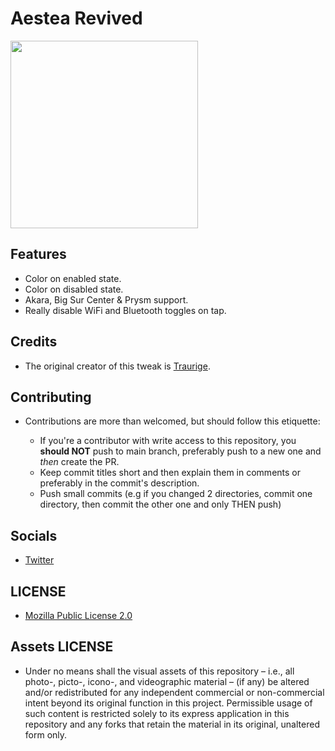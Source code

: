 # Aestea Revived

<img src="https://twickd.com/images/c8577cb61e417dab355e253a0008628601232521.jpeg" width="300">

## Features

* Color on enabled state.
* Color on disabled state.
* Akara, Big Sur Center & Prysm support.
* Really disable WiFi and Bluetooth toggles on tap.

## Credits

* The original creator of this tweak is [Traurige](https://github.com/Traurige).

## Contributing

* Contributions are more than welcomed, but should follow this etiquette:

	* If you're a contributor with write access to this repository, you **should NOT** push to main branch, preferably push to a new one and *then* create the PR.
	* Keep commit titles short and then explain them in comments or preferably in the commit's description.
	* Push small commits (e.g if you changed 2 directories, commit one directory, then commit the other one and only THEN push)

## Socials

* [Twitter](https://twitter.com/Lukii120)

## LICENSE

* [Mozilla Public License 2.0](https://www.mozilla.org/en-US/MPL/2.0/)

## Assets LICENSE

* Under no means shall the visual assets of this repository – i.e., all photo-, picto-, icono-, and videographic material – (if any) be altered and/or redistributed for any independent commercial or non-commercial intent beyond its original function in this project. Permissible usage of such content is restricted solely to its express application in this repository and any forks that retain the material in its original, unaltered form only.
